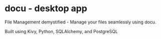 # docu - desktop app

File Management demystified - Manage your files seamlessly using docu. 

Built using Kivy, Python, SQLAlchemy, and PostgreSQL
